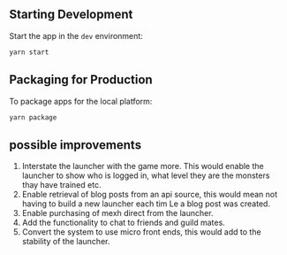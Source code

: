 ## Starting Development

Start the app in the `dev` environment:

```bash
yarn start
```

## Packaging for Production

To package apps for the local platform:

```bash
yarn package
```

## possible improvements


1. Interstate the launcher with the game more. This would enable the launcher to show who is logged in, what level they are the monsters thay have trained etc. 
2. Enable retrieval of blog posts from an api source, this would mean not having to build a new launcher each tim Le a blog post was created. 
3. Enable purchasing of mexh direct from the launcher. 
4. Add the functionality to chat to friends and guild mates. 
5. Convert the system to use micro front ends, this would add to the stability of the launcher. 
